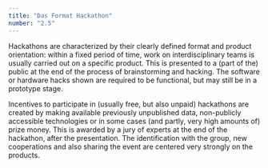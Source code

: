 ```yaml
---
title: "Das Format Hackathon"
number: "2.5"
---
```


Hackathons are characterized by their clearly defined format and product orientation: within a fixed period of time, work on interdisciplinary teams is usually carried out on a specific product. This is presented to a (part of the) public at the end of the process of brainstorming and hacking. The software or hardware hacks shown are required to be functional, but may still be in a prototype stage.

Incentives to participate in (usually free, but also unpaid) hackathons are created by making available previously unpublished data, non-publicly accessible technologies or in some cases (and partly, very high amounts of) prize money. This is awarded by a jury of experts at the end of the hackathon, after the presentation. The identification with the group, new cooperations and also sharing the event are centered very strongly on the products.